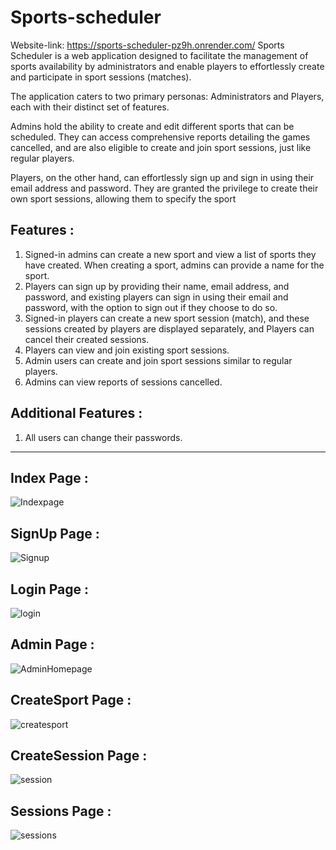 # Sports-scheduler
Website-link: https://sports-scheduler-pz9h.onrender.com/
Sports Scheduler is a web application designed to facilitate the management of sports availability by administrators and enable players to effortlessly create and participate in sport sessions (matches).

The application caters to two primary personas: Administrators and Players, each with their distinct set of features.

Admins hold the ability to create and edit different sports that can be scheduled. They can access comprehensive reports detailing the games cancelled, and are also eligible to create and join sport sessions, just like regular players.

Players, on the other hand, can effortlessly sign up and sign in using their email address and password. They are granted the privilege to create their own sport sessions, allowing them to specify the sport

**Features :**
---
1. Signed-in admins can create a new sport and view a list of sports they have created. When creating a sport, admins can provide a name for the sport.
2. Players can sign up by providing their name, email address, and password, and existing players can sign in using their email and password, with the option to sign out if they choose to do so.
3. Signed-in players can create a new sport session (match), and these sessions created by players are displayed separately, and Players can cancel their created sessions.
4. Players can view and join existing sport sessions.
5. Admin users can create and join sport sessions similar to regular players.
6. Admins can view reports of sessions cancelled.

**Additional Features :**
---
1. All users can change their passwords.


---
**Index Page :**
---
![Indexpage](https://github.com/Hanveshith/Sports-scheduler/assets/110842917/0347f347-50e8-41ac-96a2-5a85419fcafa)



**SignUp Page :**
---
![Signup](https://github.com/Hanveshith/Sports-scheduler/assets/110842917/3d7a7049-d16c-4c8c-8988-d3ef8b54d2ef)


**Login Page :**
---
![login](https://github.com/Hanveshith/Sports-scheduler/assets/110842917/785445db-f3c3-4ddd-990a-c4b146721329)


**Admin Page :**
---
![AdminHomepage](https://github.com/Hanveshith/Sports-scheduler/assets/110842917/d5a65755-9ac2-4a24-a6d4-c8950619491b)


**CreateSport Page :**
---
![createsport](https://github.com/Hanveshith/Sports-scheduler/assets/110842917/e89c8b46-5c2d-4265-9f14-7920b4a773a7)


**CreateSession Page :**
---
![session](https://github.com/Hanveshith/Sports-scheduler/assets/110842917/c6c3506e-b09b-45b8-8ad9-e7e1b052f325)


**Sessions Page :**
---
![sessions](https://github.com/Hanveshith/Sports-scheduler/assets/110842917/f6c2eb79-054e-4975-ade5-6314a11c9cf5)

